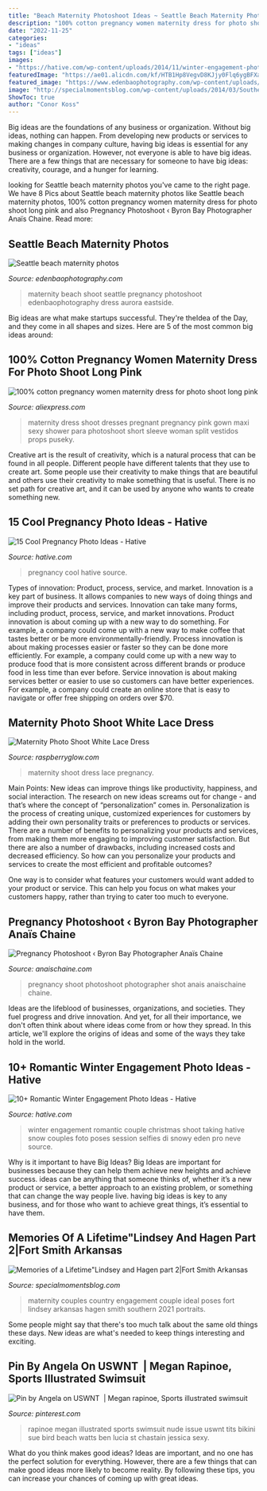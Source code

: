 ```yaml
---
title: "Beach Maternity Photoshoot Ideas ~ Seattle Beach Maternity Photos"
description: "100% cotton pregnancy women maternity dress for photo shoot long pink"
date: "2022-11-25"
categories:
- "ideas"
tags: ["ideas"]
images:
- "https://hative.com/wp-content/uploads/2014/11/winter-engagement-photo-ideas/5-winter-engagement-photo-ideas.jpg"
featuredImage: "https://ae01.alicdn.com/kf/HTB1Hp8VegvD8KJjy0Flq6ygBFXa1/100-cotton-pregnancy-women-maternity-dress-for-photo-shoot-long-pink-women-photography-dress-for-baby.jpg"
featured_image: "https://www.edenbaophotography.com/wp-content/uploads/2015/06/08-4587-post/Beach-Maternity-Photography-Seattle-red-dress.jpg"
image: "http://specialmomentsblog.com/wp-content/uploads/2014/03/Southern-Maternity-Pictures-Maternity-Picture-ideas-Country-Maternity-Pictures_0042.jpg"
ShowToc: true
author: "Conor Koss"
---
```



Big ideas are the foundations of any business or organization. Without big ideas, nothing can happen. From developing new products or services to making changes in company culture, having big ideas is essential for any business or organization. However, not everyone is able to have big ideas. There are a few things that are necessary for someone to have big ideas: creativity, courage, and a hunger for learning.

	

		
looking for Seattle beach maternity photos you've came to the right page. We have 8 Pics about Seattle beach maternity photos like Seattle beach maternity photos, 100% cotton pregnancy women maternity dress for photo shoot long pink and also Pregnancy Photoshoot ‹ Byron Bay Photographer Anaïs Chaine. Read more:
		
    
## Seattle Beach Maternity Photos

<img loading=lazy src="https://www.edenbaophotography.com/wp-content/uploads/2015/06/08-4587-post/Beach-Maternity-Photography-Seattle-red-dress.jpg" onerror="this.onerror=null;this.src='https://tse4.mm.bing.net/th?id=OIP.9FnctYr7gkZQjwYJDxCGMwHaMY&amp;pid=15.1';" alt="Seattle beach maternity photos">

_Source: edenbaophotography.com_

>maternity beach shoot seattle pregnancy photoshoot edenbaophotography dress aurora eastside. 

	

Big ideas are what make startups successful. They're theIdea of the Day, and they come in all shapes and sizes. Here are 5 of the most common big ideas around:

    
## 100% Cotton Pregnancy Women Maternity Dress For Photo Shoot Long Pink

<img loading=lazy src="https://ae01.alicdn.com/kf/HTB1Hp8VegvD8KJjy0Flq6ygBFXa1/100-cotton-pregnancy-women-maternity-dress-for-photo-shoot-long-pink-women-photography-dress-for-baby.jpg" onerror="this.onerror=null;this.src='https://tse3.mm.bing.net/th?id=OIP.pfhZW-T7GHNp4VxohOwbQgHaIp&amp;pid=15.1';" alt="100% cotton pregnancy women maternity dress for photo shoot long pink">

_Source: aliexpress.com_

>maternity dress shoot dresses pregnant pregnancy pink gown maxi sexy shower para photoshoot short sleeve woman split vestidos props puseky. 

	

Creative art is the result of creativity, which is a natural process that can be found in all people. Different people have different talents that they use to create art. Some people use their creativity to make things that are beautiful and others use their creativity to make something that is useful. There is no set path for creative art, and it can be used by anyone who wants to create something new.

    
## 15 Cool Pregnancy Photo Ideas - Hative

<img loading=lazy src="https://hative.com/wp-content/uploads/2014/11/pregnancy-photo-ideas/5-cool-pregnancy-photo-ideas.jpg" onerror="this.onerror=null;this.src='https://tse3.mm.bing.net/th?id=OIP.afOQ9INkTX-N4ExvpyYeAwHaLH&amp;pid=15.1';" alt="15 Cool Pregnancy Photo Ideas - Hative">

_Source: hative.com_

>pregnancy cool hative source. 

	

Types of innovation: Product, process, service, and market.
Innovation is a key part of business. It allows companies to new ways of doing things and improve their products and services. Innovation can take many forms, including product, process, service, and market innovations. 
Product innovation is about coming up with a new way to do something. For example, a company could come up with a new way to make coffee that tastes better or be more environmentally-friendly. Process innovation is about making processes easier or faster so they can be done more efficiently. For example, a company could come up with a new way to produce food that is more consistent across different brands or produce food in less time than ever before. Service innovation is about making services better or easier to use so customers can have better experiences. For example, a company could create an online store that is easy to navigate or offer free shipping on orders over $70.

    
## Maternity Photo Shoot White Lace Dress

<img loading=lazy src="http://raspberryglow.com/wp-content/uploads/2015/03/maternity-photo-3-682x1024.jpg" onerror="this.onerror=null;this.src='https://tse3.mm.bing.net/th?id=OIP.UA4SH0DgEgGSkHPUsgJrMgHaLH&amp;pid=15.1';" alt="Maternity Photo Shoot White Lace Dress">

_Source: raspberryglow.com_

>maternity shoot dress lace pregnancy. 

	

Main Points: New ideas can improve things like productivity, happiness, and social interaction.
The research on new ideas screams out for change - and that’s where the concept of “personalization” comes in. Personalization is the process of creating unique, customized experiences for customers by adding their own personality traits or preferences to products or services.
There are a number of benefits to personalizing your products and services, from making them more engaging to improving customer satisfaction. But there are also a number of drawbacks, including increased costs and decreased efficiency. So how can you personalize your products and services to create the most efficient and profitable outcomes?

One way is to consider what features your customers would want added to your product or service. This can help you focus on what makes your customers happy, rather than trying to cater too much to everyone.

    
## Pregnancy Photoshoot ‹ Byron Bay Photographer Anaïs Chaine

<img loading=lazy src="https://anaischaine.com/wp-content/uploads/2015/01/PregnancyPhotoshoot-022.jpg" onerror="this.onerror=null;this.src='https://tse3.mm.bing.net/th?id=OIP.2GJ8XIbvW_rTz-rjQmF3WAHaLJ&amp;pid=15.1';" alt="Pregnancy Photoshoot ‹ Byron Bay Photographer Anaïs Chaine">

_Source: anaischaine.com_

>pregnancy shoot photoshoot photographer shot anais anaischaine chaine. 

	

Ideas are the lifeblood of businesses, organizations, and societies. They fuel progress and drive innovation. And yet, for all their importance, we don't often think about where ideas come from or how they spread. In this article, we'll explore the origins of ideas and some of the ways they take hold in the world.

    
## 10+ Romantic Winter Engagement Photo Ideas - Hative

<img loading=lazy src="https://hative.com/wp-content/uploads/2014/11/winter-engagement-photo-ideas/5-winter-engagement-photo-ideas.jpg" onerror="this.onerror=null;this.src='https://tse2.mm.bing.net/th?id=OIP.bRwovrPDmfY-iKnzPdUezAHaLH&amp;pid=15.1';" alt="10+ Romantic Winter Engagement Photo Ideas - Hative">

_Source: hative.com_

>winter engagement romantic couple christmas shoot taking hative snow couples foto poses session selfies di snowy eden pro neve source. 

	

Why is it important to have Big Ideas?
Big Ideas are important for businesses because they can help them achieve new heights and achieve success. ideas can be anything that someone thinks of, whether it’s a new product or service, a better approach to an existing problem, or something that can change the way people live. having big ideas is key to any business, and for those who want to achieve great things, it’s essential to have them.

    
## Memories Of A Lifetime&quot;Lindsey And Hagen Part 2|Fort Smith Arkansas

<img loading=lazy src="http://specialmomentsblog.com/wp-content/uploads/2014/03/Southern-Maternity-Pictures-Maternity-Picture-ideas-Country-Maternity-Pictures_0042.jpg" onerror="this.onerror=null;this.src='https://tse3.mm.bing.net/th?id=OIP.TgHKARlkJ1r-NWMnheIGRwHaLE&amp;pid=15.1';" alt="Memories of a Lifetime&quot;Lindsey and Hagen part 2|Fort Smith Arkansas">

_Source: specialmomentsblog.com_

>maternity couples country engagement couple ideal poses fort lindsey arkansas hagen smith southern 2021 portraits. 

	

Some people might say that there's too much talk about the same old things these days. New ideas are what's needed to keep things interesting and exciting.

    
## Pin By Angela On USWNT ️ | Megan Rapinoe, Sports Illustrated Swimsuit

<img loading=lazy src="https://i.pinimg.com/736x/83/2d/49/832d49a1de64e0a241047b2a3efdf4a8.jpg" onerror="this.onerror=null;this.src='https://tse2.mm.bing.net/th?id=OIP.M3JwOtyHMyqmd2to53tMkAHaE8&amp;pid=15.1';" alt="Pin by Angela on USWNT ️ | Megan rapinoe, Sports illustrated swimsuit">

_Source: pinterest.com_

>rapinoe megan illustrated sports swimsuit nude issue uswnt tits bikini sue bird beach watts ben lucia st chastain jessica sexy. 

	

What do you think makes good ideas?
Ideas are important, and no one has the perfect solution for everything. However, there are a few things that can make good ideas more likely to become reality. By following these tips, you can increase your chances of coming up with great ideas.

